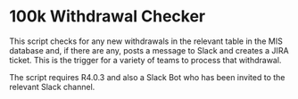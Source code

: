 # 100k Withdrawal Checker

This script checks for any new withdrawals in the relevant table in the MIS database and, if there are any, posts a message to Slack and creates a JIRA ticket.
This is the trigger for a variety of teams to process that withdrawal.

The script requires R4.0.3 and also a Slack Bot who has been invited to the relevant Slack channel.
